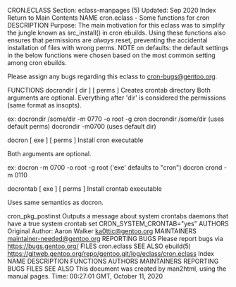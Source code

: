 CRON.ECLASS
Section: eclass-manpages (5)
Updated: Sep 2020
Index Return to Main Contents
NAME
cron.eclass - Some functions for cron
DESCRIPTION
Purpose: The main motivation for this eclass was to simplify the jungle known as src_install() in cron ebuilds. Using these functions also ensures that permissions are *always* reset, preventing the accidental installation of files with wrong perms.
NOTE on defaults: the default settings in the below functions were chosen based on the most common setting among cron ebuilds.

Please assign any bugs regarding this eclass to cron-bugs@gentoo.org.

FUNCTIONS
docrondir [ dir ] [ perms ]
Creates crontab directory
Both arguments are optional. Everything after 'dir' is considered
  the permissions (same format as insopts).

ex: docrondir /some/dir -m 0770 -o root -g cron
    docrondir /some/dir (uses default perms)
    docrondir -m0700 (uses default dir)

docron [ exe ] [ perms ]
Install cron executable

   Both arguments are optional.

ex: docron -m 0700 -o root -g root ('exe' defaults to "cron")
    docron crond -m 0110

docrontab [ exe ] [ perms ]
Install crontab executable

  Uses same semantics as docron.

cron_pkg_postinst
Outputs a message about system crontabs daemons that have a true system crontab set CRON_SYSTEM_CRONTAB="yes"
AUTHORS
Original Author: Aaron Walker <ka0ttic@gentoo.org>
MAINTAINERS
maintainer-needed@gentoo.org
REPORTING BUGS
Please report bugs via https://bugs.gentoo.org/
FILES
cron.eclass
SEE ALSO
ebuild(5)
https://gitweb.gentoo.org/repo/gentoo.git/log/eclass/cron.eclass
Index
NAME
DESCRIPTION
FUNCTIONS
AUTHORS
MAINTAINERS
REPORTING BUGS
FILES
SEE ALSO
This document was created by man2html, using the manual pages.
Time: 00:27:01 GMT, October 11, 2020